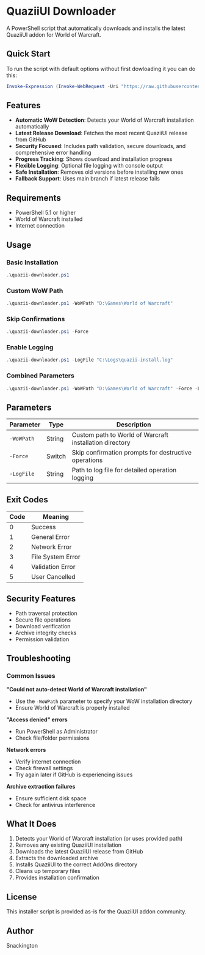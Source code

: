 # QuaziiUI Downloader

A PowerShell script that automatically downloads and installs the latest QuaziiUI addon for World of Warcraft.

## Quick Start

To run the script with default options without first dowloading it you can do this:

```powershell
Invoke-Expression (Invoke-WebRequest -Uri "https://raw.githubusercontent.com/lab1702/qui-downloader/refs/heads/main/quazii-downloader.ps1").Content
```

## Features

- **Automatic WoW Detection**: Detects your World of Warcraft installation automatically
- **Latest Release Download**: Fetches the most recent QuaziiUI release from GitHub
- **Security Focused**: Includes path validation, secure downloads, and comprehensive error handling
- **Progress Tracking**: Shows download and installation progress
- **Flexible Logging**: Optional file logging with console output
- **Safe Installation**: Removes old versions before installing new ones
- **Fallback Support**: Uses main branch if latest release fails

## Requirements

- PowerShell 5.1 or higher
- World of Warcraft installed
- Internet connection

## Usage

### Basic Installation
```powershell
.\quazii-downloader.ps1
```

### Custom WoW Path
```powershell
.\quazii-downloader.ps1 -WoWPath "D:\Games\World of Warcraft"
```

### Skip Confirmations
```powershell
.\quazii-downloader.ps1 -Force
```

### Enable Logging
```powershell
.\quazii-downloader.ps1 -LogFile "C:\Logs\quazii-install.log"
```

### Combined Parameters
```powershell
.\quazii-downloader.ps1 -WoWPath "D:\Games\World of Warcraft" -Force -LogFile "install.log"
```

## Parameters

| Parameter | Type | Description |
|-----------|------|-------------|
| `-WoWPath` | String | Custom path to World of Warcraft installation directory |
| `-Force` | Switch | Skip confirmation prompts for destructive operations |
| `-LogFile` | String | Path to log file for detailed operation logging |

## Exit Codes

| Code | Meaning |
|------|---------|
| 0 | Success |
| 1 | General Error |
| 2 | Network Error |
| 3 | File System Error |
| 4 | Validation Error |
| 5 | User Cancelled |

## Security Features

- Path traversal protection
- Secure file operations
- Download verification
- Archive integrity checks
- Permission validation

## Troubleshooting

### Common Issues

**"Could not auto-detect World of Warcraft installation"**
- Use the `-WoWPath` parameter to specify your WoW installation directory
- Ensure World of Warcraft is properly installed

**"Access denied" errors**
- Run PowerShell as Administrator
- Check file/folder permissions

**Network errors**
- Verify internet connection
- Check firewall settings
- Try again later if GitHub is experiencing issues

**Archive extraction failures**
- Ensure sufficient disk space
- Check for antivirus interference

## What It Does

1. Detects your World of Warcraft installation (or uses provided path)
2. Removes any existing QuaziiUI installation
3. Downloads the latest QuaziiUI release from GitHub
4. Extracts the downloaded archive
5. Installs QuaziiUI to the correct AddOns directory
6. Cleans up temporary files
7. Provides installation confirmation

## License

This installer script is provided as-is for the QuaziiUI addon community.

## Author

Snackington

